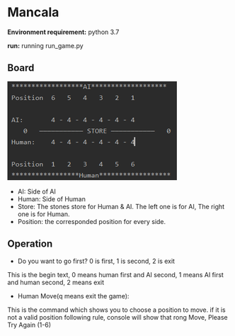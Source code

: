 # Mancala

**Environment requirement:** python 3.7

**run:** running run_game.py

## Board

![](Initial_board.jpg)

- AI: Side of AI
- Human: Side of Human
- Store: The stones store for Human & AI. The left one is for AI, The right one is for Human.
- Position: the corresponded position for every side.

## Operation

- Do you want to go first? 0 is first, 1 is second, 2 is exit

This is the begin text, 0 means human first and AI second, 1 means AI first and human second, 2 means exit

- Human Move(q means exit the game):

This is the command which shows you to choose a position to move. if it is not a valid position following rule, console will show that rong Move, Please Try Again (1-6)  

